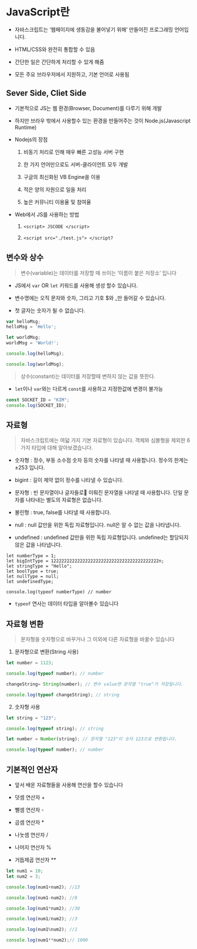 # JavaScript란

- 자바스크립트는 ‘웹페이지에 생동감을 불어넣기 위해’ 만들어진 프로그래밍 언어입니다.

- HTML/CSS와 완전히 통합할 수 있음

- 간단한 일은 간단하게 처리할 수 있게 해줌

- 모든 주요 브라우저에서 지원하고, 기본 언어로 사용됨

## Sever Side, Cliet Side

- 기본적으로 JS는 웹 환경(Browser, Document)를 다루기 위해 개발

- 하지만 브라우 밖에서 사용할수 있는 환경을 만들어주는 것이 Node.js(Javascript Runtime)

- Nodejs의 장점
    1. 비동기 처리로 인해 매우 빠른 고성능 서버 구현

    2. 한 가지 언어만으로도 서버-클라이언트 모두 개발

    3. 구글의 최신화된 VB Engine을 이용

    4. 적은 양의 자원으로 일을 처리

    5. 높은 커뮤니티 이용율 및 참여율

- Web에서 JS를 사용하는 방법
    1. `<script> JSCODE </script>`

    2. `<script src="./test.js"> </script?`

## 변수와 상수

> 변수(variable)는 데이터를 저장할 때 쓰이는 ‘이름이 붙은 저장소’ 입니다

- JS에서 `var` OR `let` 키워드를 사용해 생성 할수 있습니다.

- 변수명에는 오직 문자와 숫자, 그리고 기호 $와 _만 들어갈 수 있습니다.

- 첫 글자는 숫자가 될 수 없습니다.

```js
var helloMsg;
helloMsg = 'Hello';

let worldMsg;
worldMsg = 'World!';

console.log(helloMsg);

console.log(worldMsg);
```
> 상수(constant)는 데이터를 저장할때 변하지 않는 값을 뜻한다.
- `let`이나 `var`와는 다르게 `const`를 사용하고 지정한값에 변경이 불가능

```js
const SOCKET_ID = "KIM";
console.log(SOCKET_ID);

```

## 자료형

> 자바스크립트에는 여덟 가지 기본 자료형이 있습니다. 객체와 심볼형을 제외한 6가지 타입에 대해 알아보겠습니다.

- 숫자형 : 정수, 부동 소수점 숫자 등의 숫자를 나타낼 때 사용합니다. 정수의 한계는 ±253 입니다.

- bigint : 길이 제약 없이 정수를 나타낼 수 있습니다.

- 문자형 : 빈 문자열이나 글자들로 이뤄진 문자열을 나타낼 때 사용합니다. 단일 문자를 나타내는 별도의 자료형은 없습니다.

- 불린형 : true, false를 나타낼 때 사용합니다.

- null : null 값만을 위한 독립 자료형입니다. null은 알 수 없는 값을 나타냅니다.

- undefined : undefined 값만을 위한 독립 자료형입니다. undefined는 할당되지 않은 값을 나타냅니다.

```JS
let numberType = 1;
let bigIntType = 12222222222222222222222222222222222222222n;
let stringType = "Hello";
let boolType = true;
let nullType = null;
let undefinedType;

console.log(typeof numberType) // number
```

- `typeof` 연사는 데이터 타입을 알아볼수 있습니다


## 자료형 변환

> 문자형을 숫자형으로 바꾸거나 그 이외에 다른 자료형을 바꿀수 있습니다

1. 문자형으로 변환(String 사용)

```js
let number = 1123;

console.log(typeof number); // number

changeString= String(number); // 변수 value엔 문자열 "true"가 저장됩니다.

console.log(typeof changeString); // string
```

2. 숫자형 사용

```js
let string = "123";

console.log(typeof string); // string

let number = Number(string); // 문자열 "123"이 숫자 123으로 변환됩니다.

console.log(typeof number); // number
```

## 기본적인 연산자

- 앞서 배운 자료형들을 사용해 연산을 할수 있습니다

- 덧셈 연산자 +

- 뺄셈 연산자 -

- 곱셈 연산자 *

- 나눗셈 연산자 /

- 나머지 연산자 %

- 거듭제곱 연산자 **

```js
let num1 = 10;
let num2 = 3;

console.log(num1+num2); //13

console.log(num1-num2); //8

console.log(num1*num2); //30

console.log(num1/num2); //3

console.log(num1%num2); //1

console.log(num1**num2);// 1000

```